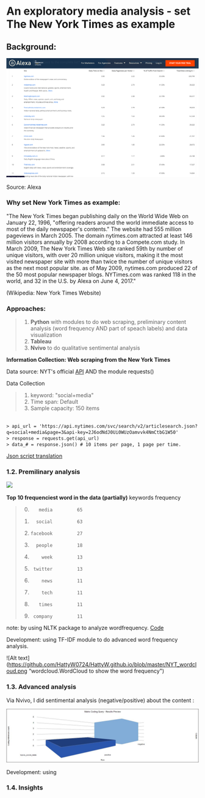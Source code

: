 # An exploratory media analysis - set The New York Times as example


## Background: 


![Alt text](https://github.com/HattyW0724/HattyW.github.io/blob/master/Alexa.png "Top 10 Most popular digital media platforms initiated by newspaper ")

Source: Alexa

### Why set New York Times as example:

"The New York Times began publishing daily on the World Wide Web on January 22, 1996, "offering readers around the world immediate access to most of the daily newspaper's contents." The website had 555 million pageviews in March 2005. The domain nytimes.com attracted at least 146 million visitors annually by 2008 according to a Compete.com study. In March 2009, The New York Times Web site ranked 59th by number of unique visitors, with over 20 million unique visitors, making it the most visited newspaper site with more than twice the number of unique visitors as the next most popular site. as of May 2009, nytimes.com produced 22 of the 50 most popular newspaper blogs. NYTimes.com was ranked 118 in the world, and 32 in the U.S. by Alexa on June 4, 2017." 

(Wikipedia: New York Times Website)

### Approaches:

> 1.   **Python** with modules to do web scraping, preliminary content analysis (word frequency AND part of speach labels) and data visualization
> 2.   **Tableau**
> 3.   **Nvivo** to do qualitative sentimental analysis


**Information Collection: Web scraping from the New York Times**

Data source: NYT's official <a href="https://developer.nytimes.com/">API</a> AND the module requests()

Data Collection

> 1.  keyword: "social+media"
> 2.  Time span: Default
> 3.  Sample capacity: 150 items

<pre><code>
&gt; api_url = 'https://api.nytimes.com/svc/search/v2/articlesearch.json?q=social+media&page=3&api-key=2J6odNdJ0Ui0WUzOamvvk4NmCtbG1W50'
&gt; response = requests.get(api_url)
&gt; data_# = response.json() # 10 items per page, 1 page per time.
</code></pre>


<a href="https://github.com/HattyW0724/HattyW.github.io/blob/master/adolescents'%20social%20media%20use_TheNewYorkTimes.ipynb">Json script translation</a>


### 1.2. Premilinary analysis

<div class='tableauPlaceholder' id='viz1559797357968' style='position: relative'><noscript><a href='#'><img alt=' ' src='https:&#47;&#47;public.tableau.com&#47;static&#47;images&#47;Bo&#47;Book1_15597970487290&#47;Sheet1&#47;1_rss.png' style='border: none' /></a></noscript><object class='tableauViz'  style='display:none;'><param name='host_url' value='https%3A%2F%2Fpublic.tableau.com%2F' /> <param name='embed_code_version' value='3' /> <param name='site_root' value='' /><param name='name' value='Book1_15597970487290&#47;Sheet1' /><param name='tabs' value='no' /><param name='toolbar' value='yes' /><param name='static_image' value='https:&#47;&#47;public.tableau.com&#47;static&#47;images&#47;Bo&#47;Book1_15597970487290&#47;Sheet1&#47;1.png' /> <param name='animate_transition' value='yes' /><param name='display_static_image' value='yes' /><param name='display_spinner' value='yes' /><param name='display_overlay' value='yes' /><param name='display_count' value='yes' /></object></div>               

**Top 10 frequenciest word in the data (partially)**
          keywords  frequency
> 0.        media         65
> 1.       social         63
> 2.     facebook         27
> 3.       people         18
> 4.         week         13
> 5.      twitter         13
> 6.         news         11
> 7.         tech         11
> 8.        times         11
> 9.      company         11


note: by using NLTK package to analyze wordfrequency. <a href="https://github.com/HattyW0724/HattyW.github.io/blob/master/NYT_social_media_FreqDist%20(NLTK).ipynb">Code</a>



Development: using TF-IDF module to do advanced word frequency analysis.


![Alt text](https://github.com/HattyW0724/HattyW.github.io/blob/master/NYT_wordcloud.png “wordcloud.WordCloud to show the word frequency")


### 1.3. Advanced analysis

Via Nvivo, I did sentimental analysis (negative/positive) about the content :

![Alt text](https://github.com/HattyW0724/HattyW.github.io/blob/master/Matrix%20Coding%20Query%20-%20Results%20Preview%20.jpg "Sentimental analysis via Nvivo")
 
 
 Development: using 
 
 

### 1.4. Insights


